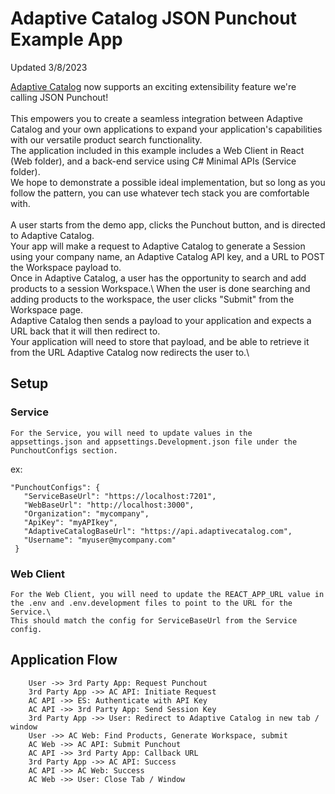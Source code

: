 


# Adaptive Catalog JSON Punchout Example App
Updated 3/8/2023

[Adaptive Catalog](https://adaptivecatalog.com) now supports an exciting extensibility feature we're calling JSON Punchout!\
\
This empowers you to create a seamless integration between Adaptive Catalog and your own applications to expand your application's capabilities with our versatile product search functionality.\
The application included in this example includes a Web Client in React (Web folder), and a back-end service using C# Minimal APIs (Service folder).\
We hope to demonstrate a possible ideal implementation, but so long as you follow the pattern, you can use whatever tech stack you are comfortable with.\
\
A user starts from the demo app, clicks the Punchout button, and is directed to Adaptive Catalog.\
Your app will make a request to Adaptive Catalog to generate a Session using your company name, an Adaptive Catalog API key, and a URL to POST the Workspace payload to.\
Once in Adaptive Catalog, a user has the opportunity to search and add products to a session Workspace.\ 
When the user is done searching and adding products to the workspace, the user clicks "Submit" from the Workspace page.\
Adaptive Catalog then sends a payload to your application and expects a URL back that it will then redirect to.\
Your application will need to store that payload, and be able to retrieve it from the URL Adaptive Catalog now redirects the user to.\

## Setup
### Service
	For the Service, you will need to update values in the appsettings.json and appsettings.Development.json file under the PunchoutConfigs section.
 ex: 
 ```
 "PunchoutConfigs": {
    "ServiceBaseUrl": "https://localhost:7201",
    "WebBaseUrl": "http://localhost:3000",
    "Organization": "mycompany",
    "ApiKey": "myAPIkey",
    "AdaptiveCatalogBaseUrl": "https://api.adaptivecatalog.com",
    "Username": "myuser@mycompany.com"
  }
  ```
### Web Client
	For the Web Client, you will need to update the REACT_APP_URL value in the .env and .env.development files to point to the URL for the Service.\
	This should match the config for ServiceBaseUrl from the Service config.
	
## Application Flow
```
	User ->> 3rd Party App: Request Punchout
	3rd Party App ->> AC API: Initiate Request
	AC API ->> ES: Authenticate with API Key
	AC API ->> 3rd Party App: Send Session Key
	3rd Party App ->> User: Redirect to Adaptive Catalog in new tab / window
	User ->> AC Web: Find Products, Generate Workspace, submit
	AC Web ->> AC API: Submit Punchout
	AC API ->> 3rd Party App: Callback URL
	3rd Party App ->> AC API: Success
	AC API ->> AC Web: Success
	AC Web ->> User: Close Tab / Window
```


